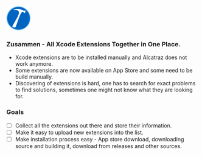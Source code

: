 ![Logo](https://github.com/insanoid/Zusammen/blob/master/Zusammen/Support/Assets.xcassets/AppIcon.appiconset/Icon_32x32@2x.png?raw=true)
### Zusammen - All Xcode Extensions Together in One Place.

- Xcode extensions are to be installed manually and Alcatraz does not work anymore.
- Some extensions are now available on App Store and some need to be build manually.
- Discovering of extensions is hard, one has to search for exact problems to find solutions, sometimes one might not know what they are looking for.

### Goals

- [ ] Collect all the extensions out there and store their information.
- [ ] Make it easy to upload new extensions into the list.
- [ ] Make installation process easy - App store download, downloading source and building it, download from releases and other sources.

